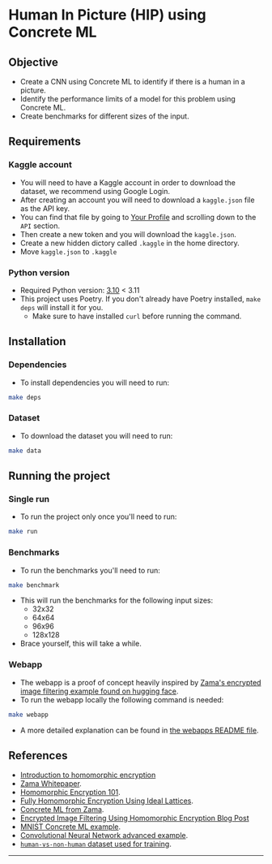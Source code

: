 # Human In Picture (HIP) using Concrete ML

## Objective

- Create a CNN using Concrete ML to identify if there is a human in a picture.
- Identify the performance limits of a model for this problem using Concrete ML.
- Create benchmarks for different sizes of the input.

## Requirements

### Kaggle account

- You will need to have a Kaggle account in order to download the dataset, we recommend using Google Login.
- After creating an account you will need to download a `kaggle.json` file as the API key.
- You can find that file by going to [Your Profile](https://www.kaggle.com/settings/account) and scrolling down to
  the `API` section.
- Then create a new token and you will download the `kaggle.json`.
- Create a new hidden dictory called `.kaggle` in the home directory.
- Move `kaggle.json` to `.kaggle`

### Python version

- Required Python version: [3.10](https://www.python.org/downloads/release/python-3100/) < 3.11
- This project uses Poetry. If you don't already have Poetry installed, `make deps` will install it for you.
    - Make sure to have installed `curl` before running the command.

## Installation

### Dependencies

- To install dependencies you will need to run: 

```sh
make deps
```

### Dataset

- To download the dataset you will need to run:

```sh
make data
```

## Running the project

### Single run

- To run the project only once you'll need to run:

```bash
make run
```

### Benchmarks

- To run the benchmarks you'll need to run:

```bash
make benchmark
```

- This will run the benchmarks for the following input sizes:
    - 32x32
    - 64x64
    - 96x96
    - 128x128
- Brace yourself, this will take a while.

### Webapp

- The webapp is a proof of concept heavily inspired by [Zama's encrypted image filtering example found on hugging face](https://huggingface.co/spaces/zama-fhe/encrypted_image_filtering).
- To run the webapp locally the following command is needed:

```sh
make webapp
```

- A more detailed explanation can be found in [the webapps README file](/src/webapp/README.md).

## References

- [Introduction to homomorphic encryption](https://www.zama.ai/introduction-to-homomorphic-encryption)
- [Zama Whitepaper](https://whitepaper.zama.ai/).
- [Homomorphic Encryption 101](https://www.zama.ai/post/homomorphic-encryption-101).
- [Fully Homomorphic Encryption Using Ideal Lattices](https://www.cs.cmu.edu/~odonnell/hits09/gentry-homomorphic-encryption.pdf).
- [Concrete ML from Zama](https://docs.zama.ai/concrete-ml/).
- [Encrypted Image Filtering Using Homomorphic Encryption Blog Post](https://www.zama.ai/post/encrypted-image-filtering-using-homomorphic-encryption)
- [MNIST Concrete ML example](https://github.com/zama-ai/concrete-ml/tree/main/use_case_examples/mnist).
- [Convolutional Neural Network advanced example](https://github.com/zama-ai/concrete-ml/blob/main/docs/advanced_examples/ConvolutionalNeuralNetwork.ipynb).
- [`human-vs-non-human` dataset used for training](https://www.kaggle.com/code/aliasgartaksali/human-vs-non-human-binary-classification/input).

---
